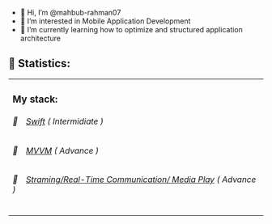 - 👋 Hi, I’m @mahbub-rahman07
- 👀 I’m interested in Mobile Application Development 
- 🌱 I’m currently learning how to optimize and structured application architecture 


<h2>📝 Statistics: </h2>
<table>
  <tr>
    <td valign="top">
      <h3>My stack: </h3>
      <h6>📘&emsp;<a href="https://github.com/feschenko?tab=repositories&q=&type=&language=swift">Swift</a> ( Intermidiate )</h6>
       <h6>📘&emsp;<a href="https://github.com/feschenko?tab=repositories&q=&type=&language=mvvm">MVVM</a> ( Advance )</h6>
      <h6>📘&emsp;<a href="https://github.com/feschenko?tab=repositories&q=&type=&language=media">Straming/Real-Time Communication/ Media Play</a> ( Advance )</h6>
      </td>
    
  </tr>
</table>

<!---
mahbub-rahman07/mahbub-rahman07 is a ✨ special ✨ repository because its `README.md` (this file) appears on your GitHub profile.
You can click the Preview link to take a look at your changes.
--->
